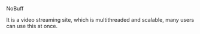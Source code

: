 NoBuff

It is a video streaming site, which is multithreaded and scalable, many users can use this at once.